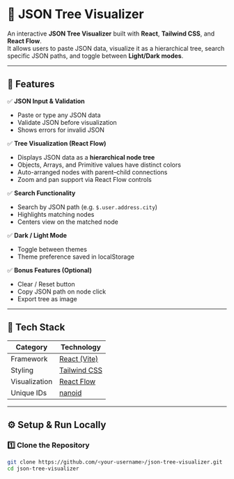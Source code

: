 # 🌳 JSON Tree Visualizer

An interactive **JSON Tree Visualizer** built with **React**, **Tailwind CSS**, and **React Flow**.  
It allows users to paste JSON data, visualize it as a hierarchical tree, search specific JSON paths, and toggle between **Light/Dark modes**.

---

## 🚀 Features

✅ **JSON Input & Validation**  
- Paste or type any JSON data  
- Validate JSON before visualization  
- Shows errors for invalid JSON  

✅ **Tree Visualization (React Flow)**  
- Displays JSON data as a **hierarchical node tree**  
- Objects, Arrays, and Primitive values have distinct colors  
- Auto-arranged nodes with parent–child connections  
- Zoom and pan support via React Flow controls  

✅ **Search Functionality**  
- Search by JSON path (e.g. `$.user.address.city`)  
- Highlights matching nodes  
- Centers view on the matched node  

✅ **Dark / Light Mode**  
- Toggle between themes  
- Theme preference saved in localStorage  

✅ **Bonus Features (Optional)**  
- Clear / Reset button  
- Copy JSON path on node click  
- Export tree as image  

---

## 🧰 Tech Stack

| Category | Technology |
|-----------|-------------|
| Framework | [React (Vite)](https://vitejs.dev/) |
| Styling | [Tailwind CSS](https://tailwindcss.com/) |
| Visualization | [React Flow](https://reactflow.dev/) |
| Unique IDs | [nanoid](https://github.com/ai/nanoid) |

---

## ⚙️ Setup & Run Locally

### 1️⃣ Clone the Repository
```bash
git clone https://github.com/<your-username>/json-tree-visualizer.git
cd json-tree-visualizer
